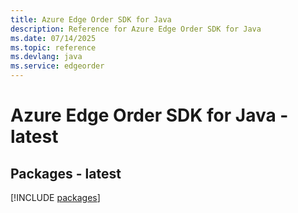 ```yaml
---
title: Azure Edge Order SDK for Java
description: Reference for Azure Edge Order SDK for Java
ms.date: 07/14/2025
ms.topic: reference
ms.devlang: java
ms.service: edgeorder
---
```

# Azure Edge Order SDK for Java - latest
## Packages - latest
[!INCLUDE [packages](edge-order-index.md)]